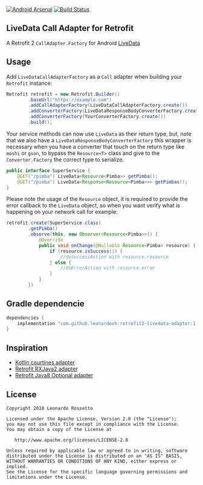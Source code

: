 [![Android Arsenal]( https://img.shields.io/badge/Android%20Arsenal-Retrofit2%20LiveData%20Adapter-green.svg?style=flat )]( https://android-arsenal.com/details/1/6743 )
[![Build Status](https://travis-ci.org/leonardoxh/livedata-call-adapter.svg?branch=master)](https://travis-ci.org/leonardoxh/livedata-call-adapter)

LiveData Call Adapter for Retrofit
---
A Retrofit 2 `CallAdapter.Factory` for Android [LiveData](https://developer.android.com/topic/libraries/architecture/livedata.html)

Usage
---
Add `LiveDataCallAdapterFactory` as a `Call` adapter when building your `Retrofit` instance:

```java
Retrofit retrofit = new Retrofit.Builder()
        .baseUrl("https://example.com")
        .addCallAdapterFactory(LiveDataCallAdapterFactory.create())
        .addConverterFactory(LiveDataResponseBodyConverterFactory.create())
        .addConverterFactory(YourConverterFactory.create())
        .build();
```

Your service methods can now use `LiveData` as their return type, but, note that we also have
a `LiveDataResponseBodyConverterFactory` this wrapper is necessary when you have a converter
that touch on the return type like `moshi` or `gson`, to bypass the `Resource<T>` class
and give to the `Converter.Factory` the correct type to serialize.

```java
public interface SuperService {
    @GET("/pimba") LiveData<Resource<Pimba>> getPimba();
    @GET("/pimba") LiveData<Response<Resource<Pimba>>> getPimbas();
}
```

Please note the usage of the `Resource` object, it is required to provide the 
error callback to the `LiveData` object, so when you want verify what is happening 
on your network call for example:

```java
retrofit.create(SuperService.class)
        .getPimba()
        .observe(this, new Observer<Resource<Pimba>>() {
            @Override
            public void onChange(@Nullable Resource<Pimba> resource) {
                if (resource.isSuccess()) {
                    //doSuccessAction with resource.resource
                } else {
                    //doErrorAction with resource.error
                }
            }
        })
```

Gradle dependencie
---
```groovy
dependencies {
    implementation "com.github.leonardoxh:retrofit2-livedata-adapter:1.1.0"
}
```

Inspiration
---
* [Kotlin courtines adapter](https://github.com/JakeWharton/retrofit2-kotlin-coroutines-adapter)
* [Retrofit RXJava2 adapter](https://github.com/square/retrofit)
* [Retrofit Java8 Optional adapter](https://github.com/square/retrofit)

License
---
```
Copyright 2018 Leonardo Rossetto

Licensed under the Apache License, Version 2.0 (the "License");
you may not use this file except in compliance with the License.
You may obtain a copy of the License at

   http://www.apache.org/licenses/LICENSE-2.0

Unless required by applicable law or agreed to in writing, software
distributed under the License is distributed on an "AS IS" BASIS,
WITHOUT WARRANTIES OR CONDITIONS OF ANY KIND, either express or implied.
See the License for the specific language governing permissions and
limitations under the License.
```
